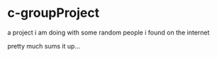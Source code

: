 # c-groupProject
a project i am doing with some random people i found on the internet

pretty much sums it up...
